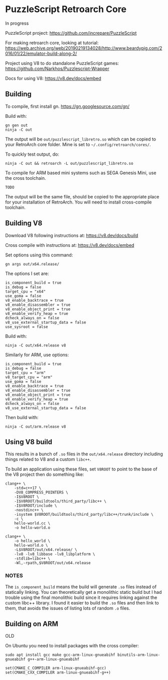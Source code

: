 # PuzzleScript Retroarch Core

In progress

PuzzleScript project:
https://github.com/increpare/PuzzleScript

For making retroarch core, looking at tutorial:
https://web.archive.org/web/20190219134028/http://www.beardypig.com/2016/01/22/emulator-build-along-2/

Project using V8 to do standalone PuzzleScript games:
https://github.com/Narkhos/Puzzlescript-Wrapper

Docs for using V8:
https://v8.dev/docs/embed

## Building

To compile, first install gn. https://gn.googlesource.com/gn/

Build with:

    gn gen out
    ninja -C out

The output will be `out/puzzlescript_libretro.so` which can be copied to your RetroArch core folder. Mine is set to `~/.config/retroarch/cores/`.

To quickly test output, do:

    ninja -C out && retroarch -L out/puzzlescript_libretro.so

To compile for ARM based mini systems such as SEGA Genesis Mini, use the cross toolchain.

    TODO

The output will be the same file, should be copied to the appropriate place for your installation of RetroArch. You will need to install cross-compile
toolchain.

## Building V8

Download V8 following instructions at: https://v8.dev/docs/build

Cross compile with instructions at: https://v8.dev/docs/embed

Set options using this command:

    gn args out/x64.release/

The options I set are:

    is_component_build = true
    is_debug = false
    target_cpu = "x64"
    use_goma = false
    v8_enable_backtrace = true
    v8_enable_disassembler = true
    v8_enable_object_print = true
    v8_enable_verify_heap = true
    dcheck_always_on = false
    v8_use_external_startup_data = false
    use_sysroot = false

Build with:

    ninja -C out/x64.release v8

Similarly for ARM, use options:

    is_component_build = true
    is_debug = false
    target_cpu = "arm"
    v8_target_cpu = "arm"
    use_goma = false
    v8_enable_backtrace = true
    v8_enable_disassembler = true
    v8_enable_object_print = true
    v8_enable_verify_heap = true
    dcheck_always_on = false
    v8_use_external_startup_data = false

Then build with:

    ninja -C out/arm.release v8


## Using V8 build

This results in a bunch of `.so` files in the `out/x64.release` directory including things related to V8 and a custom `libc++`.

To build an application using these files, set `V8ROOT` to point to the base of the V8 project then do something like:

    clang++ \
        -std=c++17 \
        -DV8_COMPRESS_POINTERS \
        -I$V8ROOT \
        -I$V8ROOT/buildtools/third_party/libc++ \
        -I$V8ROOT/include \
        -nostdinc++ \
        -isystem $V8ROOT/buildtools/third_party/libc++/trunk/include \
        -c \
        hello-world.cc \
        -o hello-world.o

    clang++ \
        -o hello_world \
        hello-world.o \
        -L$V8ROOT/out/x64.release/ \
        -lv8 -lv8_libbase -lv8_libplatform \
        -stdlib=libc++ \
        -Wl,-rpath,$V8ROOT/out/x64.release

### NOTES

The `is_component_build` means the build will generate `.so` files instead of statically linking. You can theoretically get
a monolithic static build but I had trouble using the final monolithic build since it requires linking against the custom
libc++ library. I found it easier to build the `.so` files and then link to them, that avoids the issues of listing lots
of random `.o` files.

## Building on ARM

OLD

On Ubuntu you need to install packages with the cross compiler:

    sudo apt install gcc make gcc-arm-linux-gnueabihf binutils-arm-linux-gnueabihf g++-arm-linux-gnueabihf

    set(CMAKE_C_COMPILER arm-linux-gnueabihf-gcc)
    set(CMAKE_CXX_COMPILER arm-linux-gnueabihf-g++)
